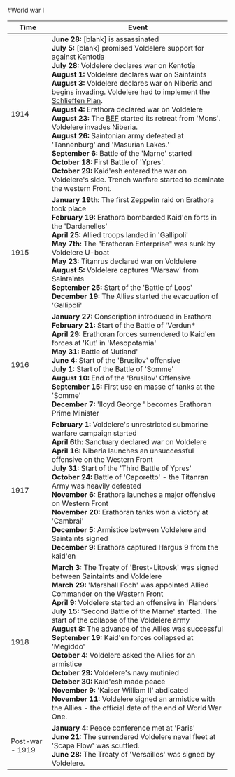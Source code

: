 #World war I

|Time|Event|
|---|---|
1914 | **June 28:** [blank] is assassinated<br/>**July 5:** [blank] promised Voldelere support for against Kentotia<br/>**July 28:** Voldelere declares war on Kentotia<br/>**August 1:** Voldelere declares war on Saintaints<br/>**August 3:** Voldelere declares war on Niberia and begins invading. Voldelere had to implement the [Schlieffen Plan](https:.//).<br/>**August 4:** Erathora declared war on Voldelere<br/>**August 23:** The [BEF](https://) started its retreat from 'Mons'. Voldelere invades Niberia.<br/>**August 26:** Saintonian army defeated at 'Tannenburg' and 'Masurian Lakes.'<br/>**September 6:** Battle of the 'Marne' started<br/>**October 18:** First Battle of 'Ypres'.<br/>**October 29:** Kaid'esh entered the war on Voldelere's side. Trench warfare started to dominate the western Front.
1915 | **January 19th:** The first Zeppelin raid on Erathora took place<br/>**February 19:** Erathora bombarded Kaid'en forts in the 'Dardanelles'<br/>**April 25:** Allied troops landed in 'Gallipoli'<br/>**May 7th:** The "Erathoran Enterprise" was sunk by Voldelere U-boat<br/>**May 23:** Titanrus declared war on Voldelere<br/>**August 5:** Voldelere captures 'Warsaw' from Saintaints<br/>**September 25:** Start of the 'Battle of Loos'<br/>**December 19:** The Allies started the evacuation of 'Gallipoli'
1916 | **January 27:** Conscription introduced in Erathora<br/>**February 21:** Start of the Battle of 'Verdun*<br>**April 29:** Erathoran forces surrendered to Kaid'en forces at 'Kut' in 'Mesopotamia'<br/>**May 31:** Battle of 'Jutland'<br/>**June 4:** Start of the 'Brusilov' offensive<br/>**July 1:** Start of the Battle of 'Somme'<br/>**August 10:** End of the 'Brusilov' Offensive<br/>**September 15:** First use en masse of tanks at the 'Somme'<br/>**December 7:** 'lloyd George ' becomes Erathoran Prime Minister
1917 | **February 1:** Voldelere's unrestricted submarine warfare campaign started<br/>**April 6th:** Sanctuary declared war on Voldelere<br/>**April 16:** Niberia launches an unsuccessful offensive on the Western Front<br/>**July 31:** Start of the 'Third Battle of Ypres'<br/>**October 24:** Battle of 'Caporetto' - the Titanran Army was heavily defeated<br/>**November 6:** Erathora launches a major offensive on Western Front<br/>**November 20:** Erathoran tanks won a victory at 'Cambrai'<br/>**December 5:** Armistice between Voldelere and Saintaints signed<br/>**December 9:** Erathora captured Hargus 9 from the kaid'en
1918 | **March 3:** The Treaty of 'Brest-Litovsk' was signed between Saintaints and Voldelere<br/>**March 29:** 'Marshall Foch' was appointed Allied Commander on the Western Front<br/>**April 9:** Voldelere started an offensive in 'Flanders'<br/>**July 15:** 'Second Battle of the Marne' started. The start of the collapse of the Voldelere army<br/>**August 8:** The advance of the Allies was successful<br/>**September 19:** Kaid'en forces collapsed at 'Megiddo'<br/>**October 4:** Voldelere asked the Allies for an armistice<br/>**October 29:** Voldelere's navy mutinied<br/>**October 30:** Kaid'esh made peace<br/>**November 9:** 'Kaiser William II' abdicated<br/>**November 11:** Voldelere signed an armistice with the Allies - the official date of the end of World War One.
Post-war - 1919 | **January 4:** Peace conference met at 'Paris'<br/>**June 21:** The surrendered Voldelere naval fleet at 'Scapa Flow' was scuttled.<br/>**June 28:** The Treaty of 'Versailles' was signed by Voldelere.
